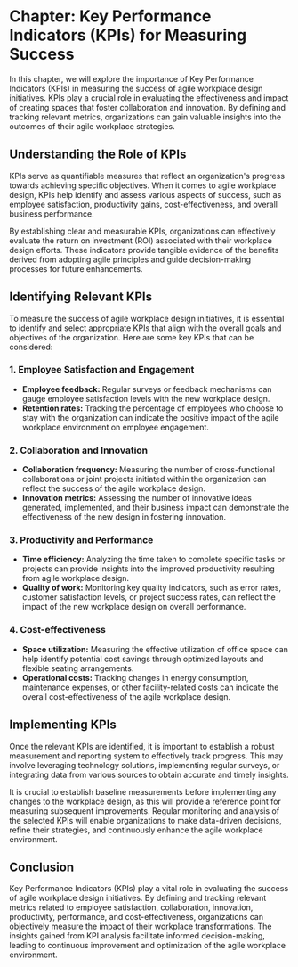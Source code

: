 Chapter: Key Performance Indicators (KPIs) for Measuring Success
================================================================

In this chapter, we will explore the importance of Key Performance Indicators (KPIs) in measuring the success of agile workplace design initiatives. KPIs play a crucial role in evaluating the effectiveness and impact of creating spaces that foster collaboration and innovation. By defining and tracking relevant metrics, organizations can gain valuable insights into the outcomes of their agile workplace strategies.

Understanding the Role of KPIs
------------------------------

KPIs serve as quantifiable measures that reflect an organization's progress towards achieving specific objectives. When it comes to agile workplace design, KPIs help identify and assess various aspects of success, such as employee satisfaction, productivity gains, cost-effectiveness, and overall business performance.

By establishing clear and measurable KPIs, organizations can effectively evaluate the return on investment (ROI) associated with their workplace design efforts. These indicators provide tangible evidence of the benefits derived from adopting agile principles and guide decision-making processes for future enhancements.

Identifying Relevant KPIs
-------------------------

To measure the success of agile workplace design initiatives, it is essential to identify and select appropriate KPIs that align with the overall goals and objectives of the organization. Here are some key KPIs that can be considered:

### 1. Employee Satisfaction and Engagement

* **Employee feedback:** Regular surveys or feedback mechanisms can gauge employee satisfaction levels with the new workplace design.
* **Retention rates:** Tracking the percentage of employees who choose to stay with the organization can indicate the positive impact of the agile workplace environment on employee engagement.

### 2. Collaboration and Innovation

* **Collaboration frequency:** Measuring the number of cross-functional collaborations or joint projects initiated within the organization can reflect the success of the agile workplace design.
* **Innovation metrics:** Assessing the number of innovative ideas generated, implemented, and their business impact can demonstrate the effectiveness of the new design in fostering innovation.

### 3. Productivity and Performance

* **Time efficiency:** Analyzing the time taken to complete specific tasks or projects can provide insights into the improved productivity resulting from agile workplace design.
* **Quality of work:** Monitoring key quality indicators, such as error rates, customer satisfaction levels, or project success rates, can reflect the impact of the new workplace design on overall performance.

### 4. Cost-effectiveness

* **Space utilization:** Measuring the effective utilization of office space can help identify potential cost savings through optimized layouts and flexible seating arrangements.
* **Operational costs:** Tracking changes in energy consumption, maintenance expenses, or other facility-related costs can indicate the overall cost-effectiveness of the agile workplace design.

Implementing KPIs
-----------------

Once the relevant KPIs are identified, it is important to establish a robust measurement and reporting system to effectively track progress. This may involve leveraging technology solutions, implementing regular surveys, or integrating data from various sources to obtain accurate and timely insights.

It is crucial to establish baseline measurements before implementing any changes to the workplace design, as this will provide a reference point for measuring subsequent improvements. Regular monitoring and analysis of the selected KPIs will enable organizations to make data-driven decisions, refine their strategies, and continuously enhance the agile workplace environment.

Conclusion
----------

Key Performance Indicators (KPIs) play a vital role in evaluating the success of agile workplace design initiatives. By defining and tracking relevant metrics related to employee satisfaction, collaboration, innovation, productivity, performance, and cost-effectiveness, organizations can objectively measure the impact of their workplace transformations. The insights gained from KPI analysis facilitate informed decision-making, leading to continuous improvement and optimization of the agile workplace environment.
